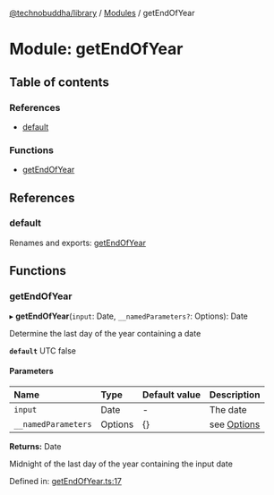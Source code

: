[@technobuddha/library](../../README.md) / [Modules](../Modules.md) / getEndOfYear

# Module: getEndOfYear

## Table of contents

### References

- [default](getendofyear.md#default)

### Functions

- [getEndOfYear](getendofyear.md#getendofyear)

## References

### default

Renames and exports: [getEndOfYear](getendofyear.md#getendofyear)

## Functions

### getEndOfYear

▸ **getEndOfYear**(`input`: Date, `__namedParameters?`: Options): Date

Determine the last day of the year containing a date

**`default`** UTC false

#### Parameters

| Name | Type | Default value | Description |
| :------ | :------ | :------ | :------ |
| `input` | Date | - | The date |
| `__namedParameters` | Options | {} | see [Options](almostequals.md#options) |

**Returns:** Date

Midnight of the last day of the year containing the input date

Defined in: [getEndOfYear.ts:17](../../src/getEndOfYear.ts#L17)
